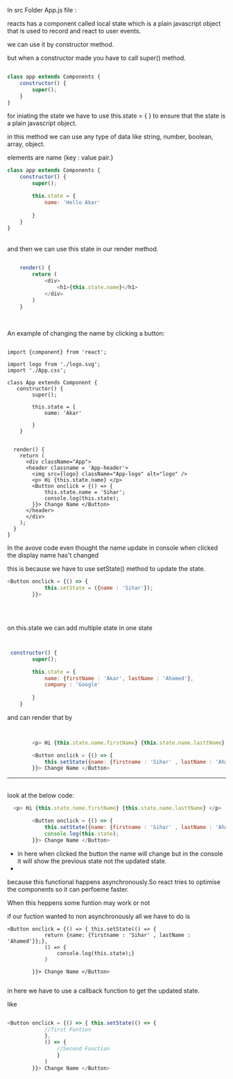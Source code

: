 In src Folder App.js file :

reacts has a component called local state which is a plain javascript object that is used to record and react to user events. 

we can use it by constructor method.


but when a constructor made you have to call super() method. 

```js

class app extends Components {
    constructor() {
        super();
    }
}


```

for iniating the state we have to use this.state = { } to ensure that the state is a plain javascript object.

in this method we can use any type of data like string, number, boolean, array, object.

elements are name {key : value pair.}


```js
class app extends Components {
    constructor() {
        super();

        this.state = {
            name: 'Hello Akar'
        
        }
    }
}


```

<br>
and then we can use this state in our render method.

```js

    render() {
        return (
            <div>
                <h1>{this.state.name}</h1>
            </div>
        )
    }


```

<br>

An example of changing the name by clicking a button:



```JS

import {component} from 'react';

import logo from './logo.svg';
import './App.css';

class App extends Component {
   constructor() {
        super();

        this.state = {
            name: 'Akar'
        
        }
    }


  render() {
    return (
      <div className="App">
      <header classname = 'App-header'>
        <img src={logo} className="App-logo" alt="logo" />
        <p> Hi {this.state.name} </p>
        <Button onclick = {() => {
            this.state.name = 'Sihar';
            console.log(this.state);
        }}> Change Name </Button>
      </header>
      </div>
    );
  }
}

```


In the avove code even thought the name update in console when clicked the display name has't changed 

this is because we have to use setState() method to update the state.

```js
<Button onclick = {() => {
            this.setState = ({name : 'Sihar'});
        }}>
        
```     


<br>

on this.state we can add multiple state in one state 

```js


 constructor() {
        super();

        this.state = {
            name: {firstName : 'Akar', lastName : 'Ahamed'},
            company : 'Google'
        
        }
    }

```

and can render that by 

```js

 
        <p> Hi {this.state.name.firstName} {this.state.name.lasttName} </p>

        <Button onclick = {() => {
            this.setState({name: {firstname : 'Sihar' , lastName : 'Ahamed'}})
        }}> Change Name </Button>


```

---


<br>
look at the below code:

```js
  <p> Hi {this.state.name.firstName} {this.state.name.lasttName} </p>

        <Button onclick = {() => {
            this.setState({name: {firstname : 'Sihar' , lastName : 'Ahamed'}});
            console.log(this.state);
        }}> Change Name </Button>
```

  * in here when clicked the button the name will change but in the console it will show the previous state not the updated state. 
  * 
 
 because this functional happens asynchronously.So  react tries to optimise the components so it can perfoeme faster.

 When this heppens some funtion may work or not 

 if our fuction wanted to non asynchronously all we have to do is 

```Js
<Button onclick = {() => { this.setState(() => {
            return {name: {firstname : 'Sihar' , lastName : 'Ahamed'}};},
            () => {
                console.log(this.state);}
            ) 
        
        }}> Change Name </Button>


```

in here we have to use a callback function to get the updated state.

like 

```js

<Button onclick = {() => { this.setState(() => {
            //first Funtion
            },
            () => {
                //Second Function
                }
            ) 
        }}> Change Name </Button>


```